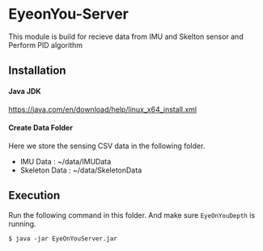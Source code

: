 # EyeonYou-Server
This module is build for recieve data from IMU and Skelton sensor and Perform PID algorithm
## Installation

#### Java JDK
https://java.com/en/download/help/linux_x64_install.xml

#### Create Data Folder
Here we store the sensing CSV data in the following folder.

* IMU Data : ~/data/IMUData
* Skeleton Data : ~/data/SkeletonData

## Execution

Run the following command in this folder.
And make sure ```EyeOnYouDepth``` is running.
```
$ java -jar EyeOnYouServer.jar
```

